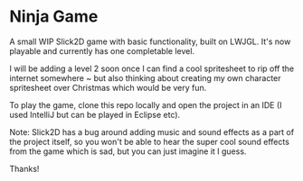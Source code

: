 # Ninja Game

A small WIP Slick2D game with basic functionality, built on LWJGL. It's now playable and currently has one completable level.

I will be adding a level 2 soon once I can find a cool spritesheet to rip off the internet somewhere ~ but also thinking about creating my own character spritesheet over Christmas which would be very fun.

To play the game, clone this repo locally and open the project in an IDE (I used IntelliJ but can be played in Eclipse etc).

Note: Slick2D has a bug around adding music and sound effects as a part of the project itself, so you won't be able to hear the super cool sound effects from the game which is sad, but you can just imagine it I guess.

Thanks!

